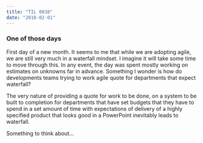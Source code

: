```yaml
---
title: "TIL 0038"
date: "2018-02-01"
---
```


### One of those days

First day of a new month. It seems to me that while we are adopting agile, we are still very much in a waterfall mindset. I imagine it will take some time to move through this. In any event, the day was spent mostly working on estimates on unknowns far in advance. Something I wonder is how do developments teams trying to work agile quote for departments that expect waterfall? 

The very nature of providing a quote for work to be done, on a system to be built to completion for departments that have set budgets that they have to spend in a set amount of time with expectations of delivery of a highly specified product that looks good in a PowerPoint inevitably leads to waterfall. 

Something to think about...